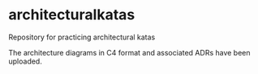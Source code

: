 # architecturalkatas
Repository for practicing architectural katas

The architecture diagrams in C4 format and associated ADRs have been uploaded.
